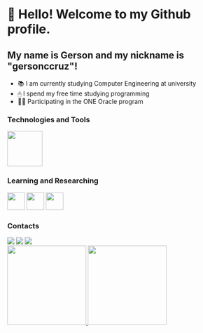 # 👋 Hello! Welcome to my Github profile.
## My name is Gerson and my nickname is "gersonccruz"!
- 📚 I am currently studying Computer Engineering at university
- 🖱 I spend my free time studying programming
- 🚶‍♂️ Participating in the ONE Oracle program

### Technologies and Tools
<img loading="lazy" src="https://cdn.jsdelivr.net/gh/devicons/devicon@latest/icons/git/git-original-wordmark.svg" width="80" height="80"/>

### Learning and Researching
<img src="https://cdn.jsdelivr.net/gh/devicons/devicon@latest/icons/javascript/javascript-original.svg" width="40" height="40"/> 
<img src="https://cdn.jsdelivr.net/gh/devicons/devicon@latest/icons/html5/html5-original.svg" width="40" height="40" />
<img src="https://cdn.jsdelivr.net/gh/devicons/devicon@latest/icons/python/python-original.svg" width="40" height="40" />

### Contacts
<div>
<a href="https://www.instagram.com/gersonccruz?igsh=aGQ2OWZmZDNkN3lq" target="_blank"><img loading="lazy" src="https://img.shields.io/badge/-Instagram-%23E4405F?style=for-the-badge&logo=instagram&logoColor=white" target="_blank"></a>
<a href = "mailto:gersonneto1908@gmail.com"><img loading="lazy" src="https://img.shields.io/badge/Gmail-D14836?style=for-the-badge&logo=gmail&logoColor=white" target="_blank"></a>
<a href="https://www.linkedin.com/in/gersoneto?utm_source=share&utm_campaign=share_via&utm_content=profile&utm_medium=android_app" target="_blank"><img loading="lazy" src="https://img.shields.io/badge/-LinkedIn-%230077B5?style=for-the-badge&logo=linkedin&logoColor=white" target="_blank"></a>   
</div>

<div>
<a href="https://github.com/gersonccruz">
<img loading="lazy" height="180em" src="https://github-readme-stats.vercel.app/api/top-langs/?username=gersonccruz&layout=compact&langs_count=7&theme=dracula"/>
<img loading="lazy" height="180em" src="https://github-readme-stats.vercel.app/api?username=gersonccruz&show_icons=true&theme=dracula&include_all_commits=true&count_private=true"/>
</div>
